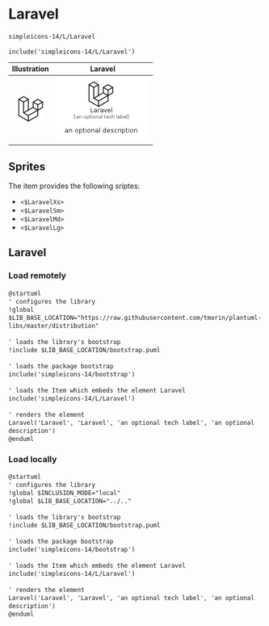 # Laravel


```text
simpleicons-14/L/Laravel
```

```text
include('simpleicons-14/L/Laravel')
```



| Illustration | Laravel |
| :---: | :---: |
| ![illustration for Illustration](../../simpleicons-14/L/Laravel.png) | ![illustration for Laravel](../../simpleicons-14/L/Laravel.Local.png) |



## Sprites
The item provides the following sriptes:

- `<$LaravelXs>`
- `<$LaravelSm>`
- `<$LaravelMd>`
- `<$LaravelLg>`





## Laravel

### Load remotely
```plantuml
@startuml
' configures the library
!global $LIB_BASE_LOCATION="https://raw.githubusercontent.com/tmorin/plantuml-libs/master/distribution"

' loads the library's bootstrap
!include $LIB_BASE_LOCATION/bootstrap.puml

' loads the package bootstrap
include('simpleicons-14/bootstrap')

' loads the Item which embeds the element Laravel
include('simpleicons-14/L/Laravel')

' renders the element
Laravel('Laravel', 'Laravel', 'an optional tech label', 'an optional description')
@enduml
```

### Load locally
```plantuml
@startuml
' configures the library
!global $INCLUSION_MODE="local"
!global $LIB_BASE_LOCATION="../.."

' loads the library's bootstrap
!include $LIB_BASE_LOCATION/bootstrap.puml

' loads the package bootstrap
include('simpleicons-14/bootstrap')

' loads the Item which embeds the element Laravel
include('simpleicons-14/L/Laravel')

' renders the element
Laravel('Laravel', 'Laravel', 'an optional tech label', 'an optional description')
@enduml
```

